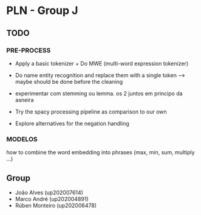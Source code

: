 # PLN - Group J

## TODO

### PRE-PROCESS

- Apply a basic tokenizer + Do MWE (multi-word expression tokenizer)
- Do name entity recognition and replace them with a single token --> maybe should be done before the cleaning
- experimentar com stemming ou lemma. os 2 juntos em principo da asneira

- Try the spacy processing pipeline as comparison to our own
- Explore alternatives for the negation handling

### MODELOS

how to combine the word embedding into phrases (max, min, sum, multiply ...)

## Group

- João Alves (up202007614)
- Marco André (up202004891)
- Rúben Monteiro (up202006478)
